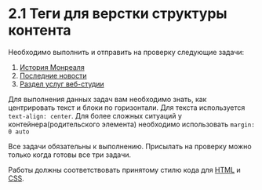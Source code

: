 # 2.1 Теги для верстки структуры контента

Необходимо выполнить и отправить на проверку следующие задачи:

1. [История Монреаля](./markup)
2. [Последние новости](./latest-news)
3. [Раздел услуг веб-студии](./web-studio)

Для выполнения данных задач вам необходимо знать, как центрировать текст и блоки по горизонтали.
Для текста используется ```text-align: center```. 
Для более сложных ситуаций у контейнера(родительского элемента) необходимо использовать ```margin: 0 auto```

Все задачи обязательны к выполнению. Присылать на проверку можно только когда готовы все три задачи.

Работы должны соответствовать принятому стилю кода для [HTML](https://github.com/netology-code/codestyle/tree/master/html) и [CSS](https://github.com/netology-code/codestyle/tree/master/css).
